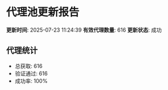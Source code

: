 # 代理池更新报告

**更新时间**: 2025-07-23 11:24:39
**有效代理数量**: 616
**更新状态**:  成功

## 代理统计
- 总获取: 616
- 验证通过: 616
- 成功率: 100%
